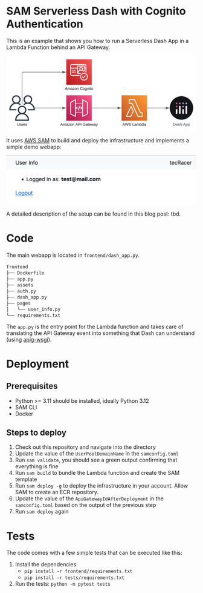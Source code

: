 # SAM Serverless Dash with Cognito Authentication

This is an example that shows you how to run a Serverless Dash App in a Lambda Function behind an API Gateway.

![Architecture Diagram](architecture.png)

It uses [AWS SAM](https://aws.amazon.com/serverless/sam/) to build and deploy the infrastructure and implements a simple demo webapp:

![Webapp Screenshot](screenshot.png)

A detailed description of the setup can be found in this blog post: tbd.

# Code

The main webapp is located in `frontend/dash_app.py`.

```text
frontend
├── Dockerfile
├── app.py
├── assets
├── auth.py
├── dash_app.py
├── pages
│   └── user_info.py
└── requirements.txt
```

The `app.py` is the entry point for the Lambda function and takes care of translating the API Gateway event into something that Dash can understand (using [apig-wsgi](https://pypi.org/project/apig-wsgi/)).

# Deployment

## Prerequisites

- Python >= 3.11 should be installed, ideally Python 3.12
- SAM CLI
- Docker

## Steps to deploy

1. Check out this repository and navigate into the directory
1. Update the value of the `UserPoolDomainName` in the `samconfig.toml`
1. Run `sam validate`, you should see a green output confirming that everything is fine
1. Run `sam build` to bundle the Lambda function and create the SAM template
1. Run `sam deploy -g` to deploy the infrastructure in your account. Allow SAM to create an ECR repository.
1. Update the value of the `ApiGatewayIdAfterDeployment` in the `samconfig.toml` based on the output of the previous step
1. Run `sam deploy` again

# Tests

The code comes with a few simple tests that can be executed like this:

1. Install the dependencies:
    - `pip install -r frontend/requirements.txt`
    - `pip install -r tests/requirements.txt`
1. Run the tests: `python -m pytest tests`